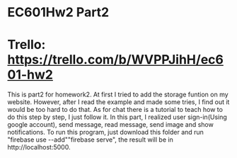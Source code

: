 # EC601Hw2 Part2
# Trello: https://trello.com/b/WVPPJihH/ec601-hw2
This is part2 for homework2.
At first I tried to add the storage funtion on my website. However, after I read the example and made some tries, I find out it would be too hard to do that. As for chat there is a tutorial to teach how to do this step by step, I just follow it.
In this part, I realized user sign-in(Using google account), send message, read message, send image and show notifications.
To run this program, just download this folder and run "firebase use --add""firebase serve", the result will be in http://localhost:5000.

